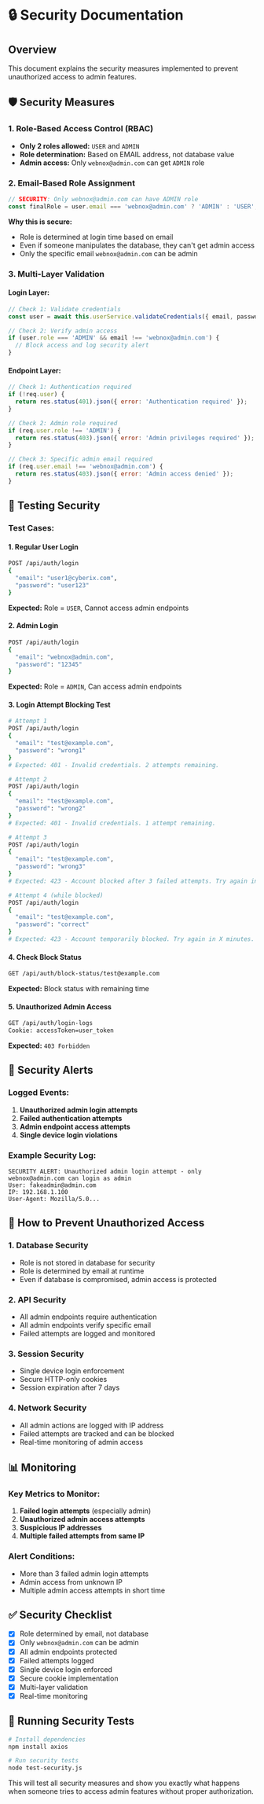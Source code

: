# 🔒 Security Documentation

## Overview
This document explains the security measures implemented to prevent unauthorized access to admin features.

## 🛡️ Security Measures

### 1. **Role-Based Access Control (RBAC)**
- **Only 2 roles allowed:** `USER` and `ADMIN`
- **Role determination:** Based on EMAIL address, not database value
- **Admin access:** Only `webnox@admin.com` can get `ADMIN` role

### 2. **Email-Based Role Assignment**
```javascript
// SECURITY: Only webnox@admin.com can have ADMIN role
const finalRole = user.email === 'webnox@admin.com' ? 'ADMIN' : 'USER';
```

**Why this is secure:**
- Role is determined at login time based on email
- Even if someone manipulates the database, they can't get admin access
- Only the specific email `webnox@admin.com` can be admin

### 3. **Multi-Layer Validation**

#### Login Layer:
```javascript
// Check 1: Validate credentials
const user = await this.userService.validateCredentials({ email, password });

// Check 2: Verify admin access
if (user.role === 'ADMIN' && email !== 'webnox@admin.com') {
  // Block access and log security alert
}
```

#### Endpoint Layer:
```javascript
// Check 1: Authentication required
if (!req.user) {
  return res.status(401).json({ error: 'Authentication required' });
}

// Check 2: Admin role required
if (req.user.role !== 'ADMIN') {
  return res.status(403).json({ error: 'Admin privileges required' });
}

// Check 3: Specific admin email required
if (req.user.email !== 'webnox@admin.com') {
  return res.status(403).json({ error: 'Admin access denied' });
}
```

## 🧪 Testing Security

### Test Cases:

#### 1. **Regular User Login**
```bash
POST /api/auth/login
{
  "email": "user1@cyberix.com",
  "password": "user123"
}
```
**Expected:** Role = `USER`, Cannot access admin endpoints

#### 2. **Admin Login**
```bash
POST /api/auth/login
{
  "email": "webnox@admin.com",
  "password": "12345"
}
```
**Expected:** Role = `ADMIN`, Can access admin endpoints

#### 3. **Login Attempt Blocking Test**
```bash
# Attempt 1
POST /api/auth/login
{
  "email": "test@example.com",
  "password": "wrong1"
}
# Expected: 401 - Invalid credentials. 2 attempts remaining.

# Attempt 2
POST /api/auth/login
{
  "email": "test@example.com",
  "password": "wrong2"
}
# Expected: 401 - Invalid credentials. 1 attempt remaining.

# Attempt 3
POST /api/auth/login
{
  "email": "test@example.com",
  "password": "wrong3"
}
# Expected: 423 - Account blocked after 3 failed attempts. Try again in 5 minutes.

# Attempt 4 (while blocked)
POST /api/auth/login
{
  "email": "test@example.com",
  "password": "correct"
}
# Expected: 423 - Account temporarily blocked. Try again in X minutes.
```

#### 4. **Check Block Status**
```bash
GET /api/auth/block-status/test@example.com
```
**Expected:** Block status with remaining time

#### 5. **Unauthorized Admin Access**
```bash
GET /api/auth/login-logs
Cookie: accessToken=user_token
```
**Expected:** `403 Forbidden`

## 🚨 Security Alerts

### Logged Events:
1. **Unauthorized admin login attempts**
2. **Failed authentication attempts**
3. **Admin endpoint access attempts**
4. **Single device login violations**

### Example Security Log:
```
SECURITY ALERT: Unauthorized admin login attempt - only webnox@admin.com can login as admin
User: fakeadmin@admin.com
IP: 192.168.1.100
User-Agent: Mozilla/5.0...
```

## 🔐 How to Prevent Unauthorized Access

### 1. **Database Security**
- Role is not stored in database for security
- Role is determined by email at runtime
- Even if database is compromised, admin access is protected

### 2. **API Security**
- All admin endpoints require authentication
- All admin endpoints verify specific email
- Failed attempts are logged and monitored

### 3. **Session Security**
- Single device login enforcement
- Secure HTTP-only cookies
- Session expiration after 7 days

### 4. **Network Security**
- All admin actions are logged with IP address
- Failed attempts are tracked and can be blocked
- Real-time monitoring of admin access

## 📊 Monitoring

### Key Metrics to Monitor:
1. **Failed login attempts** (especially admin)
2. **Unauthorized admin access attempts**
3. **Suspicious IP addresses**
4. **Multiple failed attempts from same IP**

### Alert Conditions:
- More than 3 failed admin login attempts
- Admin access from unknown IP
- Multiple admin access attempts in short time

## ✅ Security Checklist

- [x] Role determined by email, not database
- [x] Only `webnox@admin.com` can be admin
- [x] All admin endpoints protected
- [x] Failed attempts logged
- [x] Single device login enforced
- [x] Secure cookie implementation
- [x] Multi-layer validation
- [x] Real-time monitoring

## 🚀 Running Security Tests

```bash
# Install dependencies
npm install axios

# Run security tests
node test-security.js
```

This will test all security measures and show you exactly what happens when someone tries to access admin features without proper authorization.
